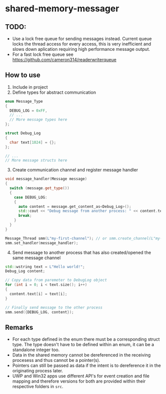 # shared-memory-messager

## TODO:
- Use a lock free queue for sending messages instead. Current queue locks the thread access for every access, this is very inefficient and slows down aplication requiring high performance message output.
- For a fast lock free queue see https://github.com/cameron314/readerwriterqueue

## How to use
1. Include in project
2. Define types for abstract communication

```c++
enum Message_Type
{
  DEBUG_LOG = 0xFF,
  // ...
  // More message types here
};

struct Debug_Log
{
  char text[1024] = {};
};

// ...
// More message structs here
```
3. Create communication channel and register message handler

```c++
void message_handler(Message message)
{
  switch (message.get_type())
  {
    case DEBUG_LOG:
    {
      auto content = message.get_content_as<Debug_Log>();
      std::cout << "Debug message from another process: " << content.text << std::endl;
      break;
    }
  }
}

Message_Thread smm(L"my-first-channel"); // or smm.create_channel(L"my-first-channel");
smm.set_handler(message_handler);
```

4. Send message to another process that has also created/opened the same message channel

```c++
std::wstring text = L"Hello world!";
Debug_Log content;

// Copy data from paremeter to DebugLog object
for (int i = 0; i < text.size(); i++)
{
  content.text[i] = text[i];
}

// Finally send message to the other process
smm.send({DEBUG_LOG, content});
```

## Remarks
- For each type defined in the enum there must be a corresponding struct type. The type doesn't have to be defined within an enum, it can be a standalone integer too.
- Data in the shared memory cannot be dereferenced in the receiving procesess and thus cannot be a pointer(s).
- Pointers can still be passed as data if the intent is to dereference it in the originating process later.
- UWP and Win32 apps use different API's for event creation and file mapping and therefore versions for both are provided within their respective folders in `src`.

